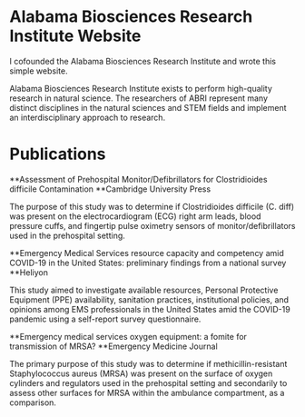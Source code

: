 # Alabama Biosciences Research Institute Website

I cofounded the Alabama Biosciences Research Institute and wrote this simple website.

Alabama Biosciences Research Institute exists to perform high-quality research in natural science. The researchers of ABRI represent many distinct disciplines in the natural sciences and STEM fields and implement an interdisciplinary approach to research. 

# Publications

**Assessment of Prehospital Monitor/Defibrillators for Clostridioides difficile Contamination
**Cambridge University Press

The purpose of this study was to determine if Clostridioides difficile (C. diff) was present on the electrocardiogram (ECG) right arm leads, blood pressure cuffs, and fingertip pulse oximetry sensors of monitor/defibrillators used in the prehospital setting. 

**Emergency Medical Services resource capacity and competency amid COVID-19 in the United States: preliminary findings from a national survey 
**Heliyon

This study aimed to investigate available resources, Personal Protective Equipment (PPE) availability, sanitation practices, institutional policies, and opinions among EMS professionals in the United States amid the COVID-19 pandemic using a self-report survey questionnaire. 

**Emergency medical services oxygen equipment: a fomite for transmission of MRSA? 
**Emergency Medicine Journal

The primary purpose of this study was to determine if methicillin-resistant Staphylococcus aureus (MRSA) was present on the surface of oxygen cylinders and regulators used in the prehospital setting and secondarily to assess other surfaces for MRSA within the ambulance compartment, as a comparison. 

